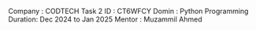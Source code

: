 Company : CODTECH Task 2
ID : CT6WFCY
Domin : Python Programming 
Duration: Dec 2024 to Jan 2025
Mentor : Muzammil Ahmed
